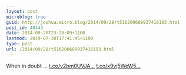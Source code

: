 ```yaml
---
layout: post
microblog: true
guid: http://joshua.micro.blog/2014/09/28/t516200689937416193.html
post_id: 40343
date: 2014-09-28T23:20:09+1100
lastmod: 2019-07-30T17:41:45+1100
type: post
url: /2014/09/28/t516200689937416193.html
---
```

When in doubt ... [t.co/v2bm0UVJA...](http://t.co/v2bm0UVJAe) [t.co/x9vj5WeW5...](http://t.co/x9vj5WeW5A)
